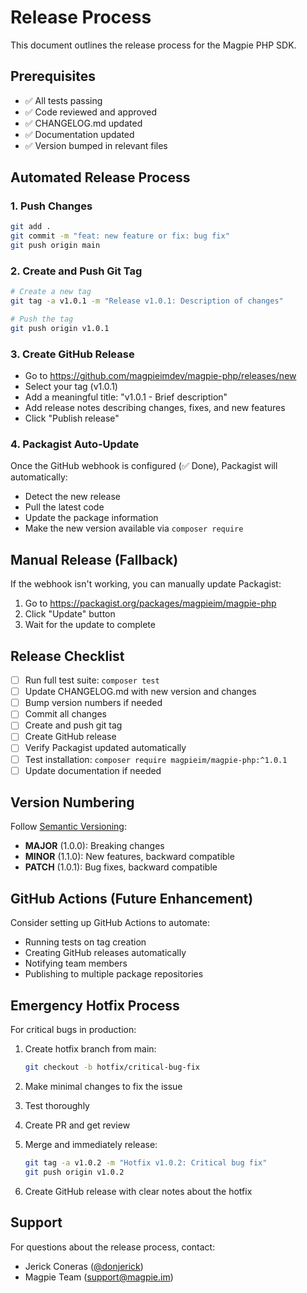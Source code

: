 # Release Process

This document outlines the release process for the Magpie PHP SDK.

## Prerequisites

- ✅ All tests passing
- ✅ Code reviewed and approved
- ✅ CHANGELOG.md updated
- ✅ Documentation updated
- ✅ Version bumped in relevant files

## Automated Release Process

### 1. Push Changes

```bash
git add .
git commit -m "feat: new feature or fix: bug fix"
git push origin main
```

### 2. Create and Push Git Tag

```bash
# Create a new tag
git tag -a v1.0.1 -m "Release v1.0.1: Description of changes"

# Push the tag
git push origin v1.0.1
```

### 3. Create GitHub Release

- Go to <https://github.com/magpieimdev/magpie-php/releases/new>
- Select your tag (v1.0.1)
- Add a meaningful title: "v1.0.1 - Brief description"
- Add release notes describing changes, fixes, and new features
- Click "Publish release"

### 4. Packagist Auto-Update

Once the GitHub webhook is configured (✅ Done), Packagist will automatically:

- Detect the new release
- Pull the latest code
- Update the package information
- Make the new version available via `composer require`

## Manual Release (Fallback)

If the webhook isn't working, you can manually update Packagist:

1. Go to <https://packagist.org/packages/magpieim/magpie-php>
2. Click "Update" button
3. Wait for the update to complete

## Release Checklist

- [ ] Run full test suite: `composer test`
- [ ] Update CHANGELOG.md with new version and changes
- [ ] Bump version numbers if needed
- [ ] Commit all changes
- [ ] Create and push git tag
- [ ] Create GitHub release
- [ ] Verify Packagist updated automatically
- [ ] Test installation: `composer require magpieim/magpie-php:^1.0.1`
- [ ] Update documentation if needed

## Version Numbering

Follow [Semantic Versioning](https://semver.org/):

- **MAJOR** (1.0.0): Breaking changes
- **MINOR** (1.1.0): New features, backward compatible
- **PATCH** (1.0.1): Bug fixes, backward compatible

## GitHub Actions (Future Enhancement)

Consider setting up GitHub Actions to automate:

- Running tests on tag creation
- Creating GitHub releases automatically
- Notifying team members
- Publishing to multiple package repositories

## Emergency Hotfix Process

For critical bugs in production:

1. Create hotfix branch from main:

   ```bash
   git checkout -b hotfix/critical-bug-fix
   ```

2. Make minimal changes to fix the issue

3. Test thoroughly

4. Create PR and get review

5. Merge and immediately release:

   ```bash
   git tag -a v1.0.2 -m "Hotfix v1.0.2: Critical bug fix"
   git push origin v1.0.2
   ```

6. Create GitHub release with clear notes about the hotfix

## Support

For questions about the release process, contact:

- Jerick Coneras ([@donjerick](https://github.com/donjerick))
- Magpie Team ([support@magpie.im](mailto:support@magpie.im))
